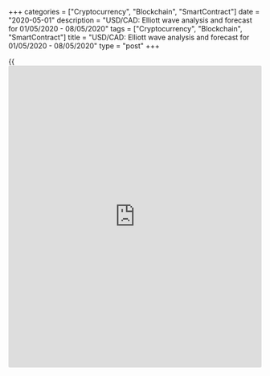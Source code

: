 +++
categories = ["Cryptocurrency", "Blockchain", "SmartContract"]
date = "2020-05-01"
description = "USD/CAD: Elliott wave analysis and forecast for 01/05/2020 - 08/05/2020"
tags = ["Cryptocurrency", "Blockchain", "SmartContract"]
title = "USD/CAD: Elliott wave analysis and forecast for 01/05/2020 - 08/05/2020"
type = "post"
+++

{{<iframe id="large-banner" src="https://www.bounty.group/#slide=24.0" width="100%" height="600" scrolling="no" style="border: 0px solid rgb(216, 221, 230); border-radius: 3px;">}}

May 1, 2020

May 1, 2020

USD/CAD: Elliott wave analysis and forecast for 01/05/2020 –
08/05/2020Alex Geuta

## [USD/CAD][1] remains likely to fall. Estimated pivot point is at a
level of 1.4123.

 **Main scenario:** Consider short positions from corrections below the
level of 1.4123 with a target of 1.3788 – 1.3598.

 **Alternative scenario:** ****breakout and consolidation above the
level of 1.4123 will allow the pair to continue rising to the levels of
1.4275 – 1.4562.

 **Analysis:** On the D1 time frame, supposedly, a descending correction
finished developing in the form of second wave of larger degree (2), and
wave (3) started forming. Supposedly, the first counter-trend wave of
smaller degree 1 of (3) formed and a descending correction is developing
in the form of wave 2 of (3) on the H4 time frame. On the H1 time-frame,
apparently, wave a of 2 formed, wave b of 2 finished developing and wave
c of 2 is forming, with local correction (iv) of c of 2 nearing
completion inside. If the presumption is correct, the pair will continue
to drop to the levels of 1.3788 – 1.3598. The level of 1.4123 is
critical in this scenario as the breakout will enable the pair to
continue rising to the levels of 1.4275 – 1.4562.

![LiteForex: USD/CAD: Elliott wave analysis and forecast for 01/05/2020
– 08/05/2020][2]

* * *

![LiteForex: USD/CAD: Elliott wave analysis and forecast for 01/05/2020
– 08/05/2020][3]

* * *

![LiteForex: USD/CAD: Elliott wave analysis and forecast for 01/05/2020
– 08/05/2020][4]

* * *

P.S. Did you like my article? Share it in social networks: it will be
the best “thank you" :)

Ask me questions and comment below. I’ll be glad to answer your
questions and give necessary explanations.

 **Useful links:**

  * I recommend trying to trade with a reliable broker [here][5]. The system allows you to trade by yourself or copy successful traders from all across the globe.
  * Use my promo-code BLOG for getting deposit bonus 50% on LiteForex platform. Just enter this code in the appropriate field while [depositing][6] your trading account.
  * Telegram channel with high-quality analytics, Forex reviews, training articles, and other useful things for traders <t.me/liteforex>

## Price chart of USDCAD in real time mode

![USD/CAD: Elliott wave analysis and forecast for 01/05/2020 –
08/05/2020][7]

The content of this article reflects the author’s opinion and does not
necessarily reflect the official position of LiteForex. The material
published on this page is provided for informational purposes only and
should not be considered as the provision of investment advice for the
purposes of Directive 2004/39/EC.

Rate this article:

{{value}}

( {{count}} {{title}} )

   1. my.liteforex.com/trading/chart?symbol=USDCAD
   2. cdn.liteforex.com/cache/uploads/blog_post/wave-analisys/01-05-2020/USDCADH1.png?w=30&s=a2270674b8b10a2761601a6225f900a9
   3. cdn.liteforex.com/cache/uploads/blog_post/wave-analisys/01-05-2020/USDCADH4.png?w=30&s=146c4e9e999adbfb7a1ebc1517744992
   4. cdn.liteforex.com/cache/uploads/blog_post/wave-analisys/01-05-2020/USDCADDaily.png?w=30&s=be81200be4efba531376c8b2ad2ed6da
   5. my.liteforex.com/?category=analysts-opinions&slug=usdcad-elliott-wave-analysis-and-forecast-for-01052020---08052020&openPopup=%2Fregistration%2Fpopup&utm_source=blog&utm_medium=article&utm_campaign=bonus
   6. my.liteforex.com/deposit/?category=analysts-opinions&slug=usdcad-elliott-wave-analysis-and-forecast-for-01052020---08052020&promo_code=BLOG&utm_source=blog&utm_medium=article&utm_campaign=bonus
   7. cdn.liteforex.com/cache/uploads/blog_post/wave-analisys/Previews-elliot-waves/usdcad-elliott-wave-analysis-liteforex-blog-preview.jpeg?q=75&w=1000&s=2a81191a92f70811bd01d7e0f40396a6